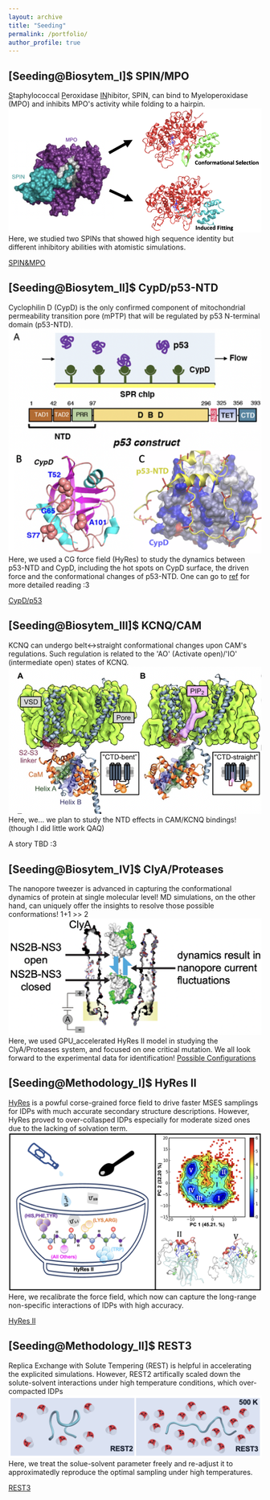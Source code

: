 ```yaml
---
layout: archive
title: "Seeding"
permalink: /portfolio/
author_profile: true
---
```

## [Seeding@Biosytem_I]$ SPIN/MPO

<u>S</u>taphylococcal <u>P</u>eroxidase <u>IN</u>hibitor, SPIN, can bind to Myeloperoxidase (MPO) and inhibits MPO's activity while folding to a hairpin. 
![SPIN&MPO](/images/spin.png)
Here, we studied two SPINs that showed high sequence identity but different inhibitory abilities with atomistic simulations.

[SPIN&MPO](/images/spin_over.png)

## [Seeding@Biosytem_II]$ CypD/p53-NTD

Cyclophilin D (CypD) is the only confirmed component of mitochondrial permeability transition pore (mPTP) that will be regulated by p53 N-terminal domain (p53-NTD).
![CypD/p53](/images/cypd.png)
Here, we used a CG force field (HyRes) to study the dynamics between p53-NTD and CypD, including the hot spots on CypD surface, the driven force and the conformational changes of p53-NTD. One can go to [ref](https://reader.elsevier.com/reader/sd/pii/S0022283622001267?token=8FEB5F470DD7EE679C79BCF9C63E6067437084C7C0B5165257730E7D2A802AAA9A69D34BADFB1A5175CF6B7DCAE0E740&originRegion=us-east-1&originCreation=20220627202131) for more detailed reading :3

[CypD/p53](/images/cypd_over.png)

## [Seeding@Biosytem_III]$ KCNQ/CAM

KCNQ can undergo belt<->straight conformational changes upon CAM's regulations. Such regulation is related to the 'AO' (Activate open)/'IO' (intermediate open) states of KCNQ. 
![KCNQ](/images/kcnq.png)
Here, we... we plan to study the NTD effects in CAM/KCNQ bindings! (though I did little work QAQ)

A story TBD :3

## [Seeding@Biosytem_IV]$ ClyA/Proteases

The nanopore tweezer is advanced in capturing the conformational dynamics of protein at single molecular level! MD simulations, on the other hand, can uniquely offer the insights to resolve those possible conformations! 1+1 >> 2 
![ClyA](/images/clya.png)
Here, we used GPU_accelerated HyRes II model in studying the ClyA/Proteases system, and focused on one critical mutation. We all look forward to the experimental data for identification!
[Possible Configurations](/images/clya_over.png)

## [Seeding@Methodology_I]$ HyRes II

[HyRes](https://pubs.rsc.org/en/content/articlelanding/2017/cp/c7cp06736d) is a powful corse-grained force field to drive faster MSES samplings for IDPs with much accurate secondary structure descriptions. However, HyRes proved to over-collasped IDPs especially for moderate sized ones due to the lacking of solvation term.
![HyRes](/images/hyres.png)
Here, we recalibrate the force field, which now can capture the long-range non-specific interactions of IDPs with high accuracy.

[HyRes II](/images/HyRes_intro.pdf)

## [Seeding@Methodology_II]$ REST3

Replica Exchange with Solute Tempering (REST) is helpful in accelerating the explicited simulations. However, REST2 artifically scaled down the solute-solvent interactions under high temperature conditions, which over-compacted IDPs
![REST](/images/rest.png)
Here, we treat the solue-solvent parameter freely and re-adjust it to approximatedly reproduce the optimal sampling under high temperatures.

[REST3](/images/REST_intro.pdf)
